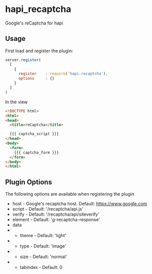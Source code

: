 # hapi_recaptcha
Google's reCaptcha for hapi

## Usage

First load and register the plugin:

```javascript
server.register(
  [
    {
      register    : require('hapi-recaptcha'),
      options     : {}
    }
  ]
)
```

In the view
```html
<!DOCTYPE html>
<html>
<head>
  <title>reCaptcha</title>

  {{{ captcha_script }}}
</head>
<body>
  <form>
    {{{ captcha_form }}}
  </form>
</body>
</html>
```


## Plugin Options

The following options are available when registering the plugin

- host - Google's recaptcha host. Default: https://www.google.com
- script - Default: '/recaptcha/api.js'
- verify - Default: '/recaptcha/api/siteverify'
- element - Default: 'g-recaptcha-response'
- data
- - theme - Default: 'light'
- - type - Default: 'image'
- - size - Default: 'normal'
- - tabindex - Default: 0